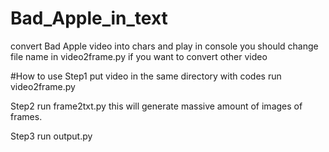 # Bad_Apple_in_text
convert Bad Apple video into chars and play in console
you should change file name in video2frame.py if you want to convert other video

#How to use
Step1
put video in the same directory with codes
run video2frame.py

Step2
run frame2txt.py
this will generate massive amount of images of frames.

Step3
run output.py
